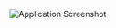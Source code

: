 ![Application Screenshot]([https://github.com/Akila-Jayasinghe/Personal-Finance-Manager/blob/main/Interfaces%20-%20JPEG/0714(3)-Cover.jpg](https://github.com/Akila-Jayasinghe/Bot-Breach-v01/blob/main/banner.png))
